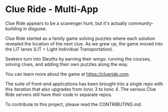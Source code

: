 # Clue Ride - Multi-App
Clue Ride appears to be a scavenger hunt, but it's actually community-building 
in disguise. 

Clue Ride started as a family game solving puzzles where each solution revealed the 
location of the next clue. As we grew up, the game moved into the LIT lanes 
(LIT = Light Individual Transportation). 

Seekers turn into Sleuths by earning their wings: running the courses, solving clues, and 
adding their own puzzles along the way.

You can learn more about the game at https://clueride.com.

The suite of front-end applications has been brought into a single repo with this iteration that 
also upgrades from Ionic 3 to Ionic 4. The various Clue Ride servers still have their code 
in separate repos.

To contribute to this project, please read the CONTRIBUTING.md.
